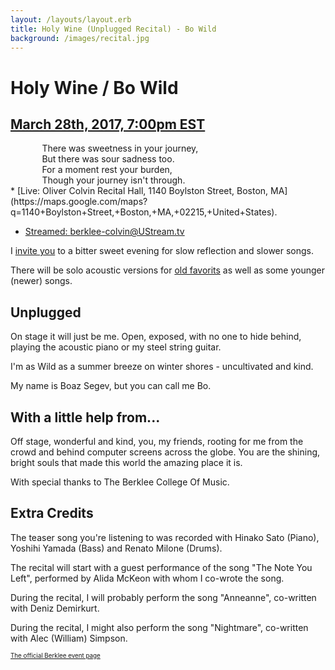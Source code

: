 ```yaml
---
layout: /layouts/layout.erb
title: Holy Wine (Unplugged Recital) - Bo Wild
background: /images/recital.jpg
---
```

# Holy Wine / Bo Wild

## [March 28th, 2017, 7:00pm EST](holy_wine.ics)

<div style='text-align:left; padding:0 0 0 10%;' data-play:"go">
There was sweetness in your journey,<BR />
But there was sour sadness too.<BR />
For a moment rest your burden,<BR />
Though your journey isn't through.
</div>
 * [Live: Oliver Colvin Recital Hall, 1140 Boylston Street, Boston, MA](https://maps.google.com/maps?q=1140+Boylston+Street,+Boston,+MA,+02215,+United+States).

 * [Streamed: berklee-colvin@UStream.tv](http://www.ustream.tv/channel/berklee-colvin)

I [invite you](holy_wine.ics) to a bitter sweet evening for slow reflection and slower songs.

There will be solo acoustic versions for [old favorits](/media/lost_soul2.m4a "play: Lost Soul") as well as some younger (newer) songs.

## Unplugged

On stage it will just be me. Open, exposed, with no one to hide behind, playing the acoustic piano or my steel string guitar.

I'm as Wild as a summer breeze on winter shores - uncultivated and kind.

My name is Boaz Segev, but you can call me Bo.

## With a little help from...
 
Off stage, wonderful and kind, you, my friends, rooting for me from the crowd and behind computer screens across the globe. You are the shining, bright souls that made this world the amazing place it is.

With special thanks to The Berklee College Of Music.

## Extra Credits

The teaser song you're listening to was recorded with Hinako Sato (Piano), Yoshihi Yamada (Bass) and Renato Milone (Drums).

The recital will start with a guest performance of the song "The Note You Left", performed by Alida McKeon with whom I co-wrote the song.

During the recital, I will probably perform the song "Anneanne", co-written with Deniz Demirkurt.

During the recital, I might also perform the song "Nightmare", co-written with Alec (William) Simpson.

<a href='https://www.berklee.edu/events/bo-wild-holy-wine' style='font-size: 0.7em'>The official Berklee event page</a>
